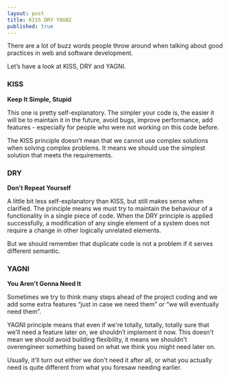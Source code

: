 ```yaml
---
layout: post
title: KISS DRY YAGNI
published: true
---
```

There are a lot of buzz words people throw around when talking about good practices in web and software development.

Let’s have a look at KISS, DRY and YAGNI.
&nbsp;

### KISS
**Keep It Simple, Stupid**

This one is pretty self-explanatory. The simpler your code is, the easier it will be to maintain it in the future, avoid bugs, improve performance, add features - especially for people who were not working on this code before.

The KISS principle doesn’t mean that we cannot use complex solutions when solving complex problems. It means we should use the simplest solution that meets the requirements.
&nbsp;
&nbsp;

### DRY
**Don’t Repeat Yourself**

A little bit less self-explanatory than KISS, but still makes sense when clarified. The principle means we must try to maintain the behaviour of a functionality in a single piece of code. When the DRY principle is applied successfully, a modification of any single element of a system does not require a change in other logically unrelated elements.

But we should remember that duplicate code is not a problem if it serves different semantic.
&nbsp;
&nbsp;

### YAGNI
**You Aren't Gonna Need It**

Sometimes we try to think many steps ahead of the project coding and we add some extra features “just in case we need them” or “we will eventually need them”.

YAGNI principle means that even if we're totally, totally, totally sure that we'll need a feature later on, we shouldn’t implement it now. This doesn't mean we should avoid building flexibility, it means we shouldn't overengineer something based on what we think you might need later on.

Usually, it'll turn out either we don't need it after all, or what you actually need is quite different from what you foresaw needing earlier.
